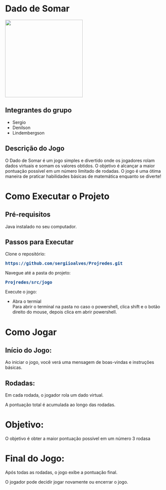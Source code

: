 # Dado de Somar

<div>
<img src="https://github.com/user-attachments/assets/13060b7a-90f6-4313-bd0e-bb790e2ad46d" width="250px" />
</div>

## Integrantes do grupo
- Sergio
- Denilson
- Lindembergson
  
## Descrição do Jogo

O Dado de Somar é um jogo simples e divertido onde os jogadores rolam dados virtuais e somam os valores obtidos. 
O objetivo é alcançar a maior pontuação possível em um número limitado de rodadas. 
O jogo é uma ótima maneira de praticar habilidades básicas de matemática enquanto se diverte!

# Como Executar o Projeto

## Pré-requisitos
Java instalado no seu computador.

## Passos para Executar

Clone o repositório:
  
   <pre><font color="#12488B"><b>https://github.com/sergiioalves/Projredes.git</b></font></pre>
   
Navegue até a pasta do projeto:

  <pre><font color="#12488B"><b>Projredes/src/jogo</b></font></pre>

Execute o jogo:
- Abra o termial <br>
Para abrir o terminal na pasta no caso o powershell, clica shift e o botão direito do mouse, depois clica em abrir powershell.<br>

# Como Jogar
## Início do Jogo:

Ao iniciar o jogo, você verá uma mensagem de boas-vindas e instruções básicas.

## Rodadas:
Em cada rodada, o jogador rola um dado virtual.

A pontuação total é acumulada ao longo das rodadas.


# Objetivo:

O objetivo é obter a maior pontuação possível em um número 3 rodasa

# Final do Jogo:

Após todas as rodadas, o jogo exibe a pontuação final.

O jogador pode decidir jogar novamente ou encerrar o jogo.

